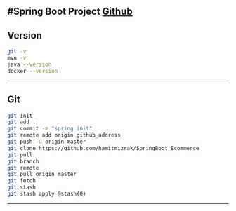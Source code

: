 #Spring Boot Project 
[Github](https://github.com/hamitmızrak/SpringBoot_Ecommerce)
---

## Version

```sh
git -v 
mvn -v
java --version
docker --version

```
---

## Git

```sh
git init
git add .
git commit -m "spring init" 
git remote add origin github_address
git push -u origin master
git clone https://github.com/hamitmızrak/SpringBoot_Ecommerce
git pull
git branch
git remote 
git pull origin master 
git fetch 
git stash
git stash apply @stash{0}
```
---